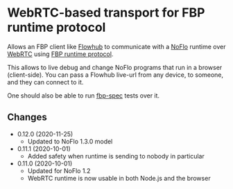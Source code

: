 # WebRTC-based transport for FBP runtime protocol

Allows an FBP client like [Flowhub](https://flowhub.io) to communicate with a [NoFlo](https://noflojs.org) runtime
over [WebRTC](https://en.wikipedia.org/wiki/WebRTC) using [FBP runtime protocol](http://flowbased.github.io/fbp-protocol/).

This allows to live debug and change NoFlo programs that run in a browser (client-side).
You can pass a Flowhub live-url from any device, to someone, and they can connect to it.

One should also be able to run [fbp-spec](https://github.com/flowbased/fbp-spec) tests over it.

## Changes

* 0.12.0 (2020-11-25)
  - Updated to NoFlo 1.3.0 model
* 0.11.1 (2020-10-01)
  - Added safety when runtime is sending to nobody in particular
* 0.11.0 (2020-10-01)
  - Updated for NoFlo 1.2
  - WebRTC runtime is now usable in both Node.js and the browser
